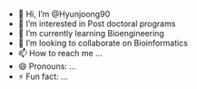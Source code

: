 - 👋 Hi, I’m @Hyunjoong90
- 👀 I’m interested in Post doctoral programs
- 🌱 I’m currently learning Bioengineering
- 💞️ I’m looking to collaborate on Bioinformatics
- 📫 How to reach me ...
- 😄 Pronouns: ...
- ⚡ Fun fact: ...

<!---
Hyunjoong90/Hyunjoong90 is a ✨ special ✨ repository because its `README.md` (this file) appears on your GitHub profile.
You can click the Preview link to take a look at your changes.
--->
